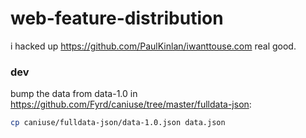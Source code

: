 web-feature-distribution
============

i hacked up https://github.com/PaulKinlan/iwanttouse.com real good.

### dev

bump the data from data-1.0 in https://github.com/Fyrd/caniuse/tree/master/fulldata-json:

```sh
cp caniuse/fulldata-json/data-1.0.json data.json
```

